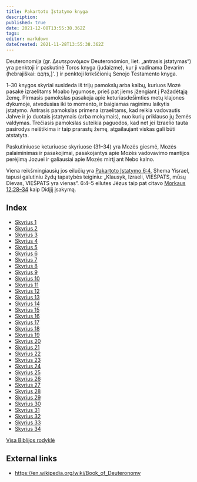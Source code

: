 ```yaml
---
title: Pakartoto Įstatymo knyga
description: 
published: true
date: 2021-12-08T13:55:38.362Z
tags: 
editor: markdown
dateCreated: 2021-11-28T13:55:38.362Z
---
```


Deuteronomija (gr. Δευτερονόμιον Deuteronómion, liet. „antrasis įstatymas“) yra penktoji ir paskutinė Toros knyga (judaizme), kur ji vadinama Devarim (hebrajiškai: דְּבָםs,]'. ) ir penktoji krikščionių Senojo Testamento knyga.

1–30 knygos skyriai susideda iš trijų pamokslų arba kalbų, kuriuos Mozė pasakė izraelitams Moabo lygumose, prieš pat jiems įžengiant į Pažadėtąją žemę. Pirmasis pamokslas pasakoja apie keturiasdešimties metų klajones dykumoje, atvedusias iki to momento, ir baigiamas raginimu laikytis įstatymo. Antrasis pamokslas primena izraelitams, kad reikia vadovautis Jahve ir jo duotais įstatymais (arba mokymais), nuo kurių priklauso jų žemės valdymas. Trečiasis pamokslas suteikia paguodos, kad net jei Izraelio tauta pasirodys neištikima ir taip prarastų žemę, atgailaujant viskas gali būti atstatyta.

Paskutiniuose keturiuose skyriuose (31–34) yra Mozės giesmė, Mozės palaiminimas ir pasakojimai, pasakojantys apie Mozės vadovavimo mantijos perėjimą Jozuei ir galiausiai apie Mozės mirtį ant Nebo kalno. 

Viena reikšmingiausių jos eilučių yra [Pakartoto Įstatymo 6:4](/lt/Bible/Deuteronomy/6#v4), Shema Yisrael, tapusi galutiniu žydų tapatybės teiginiu: „Klausyk, Izraeli, VIEŠPATS, mūsų Dievas, VIEŠPATS yra vienas“. 6:4–5 eilutes Jėzus taip pat citavo [Morkaus 12:28–34](/lt/Bible/Mark/12#v28) kaip Didįjį įsakymą. 


## Index

- [Skyrius 1](/lt/Bible/Deuteronomy/1)
- [Skyrius 2](/lt/Bible/Deuteronomy/2)
- [Skyrius 3](/lt/Bible/Deuteronomy/3)
- [Skyrius 4](/lt/Bible/Deuteronomy/4)
- [Skyrius 5](/lt/Bible/Deuteronomy/5)
- [Skyrius 6](/lt/Bible/Deuteronomy/6)
- [Skyrius 7](/lt/Bible/Deuteronomy/7)
- [Skyrius 8](/lt/Bible/Deuteronomy/8)
- [Skyrius 9](/lt/Bible/Deuteronomy/9)
- [Skyrius 10](/lt/Bible/Deuteronomy/10)
- [Skyrius 11](/lt/Bible/Deuteronomy/11)
- [Skyrius 12](/lt/Bible/Deuteronomy/12)
- [Skyrius 13](/lt/Bible/Deuteronomy/13)
- [Skyrius 14](/lt/Bible/Deuteronomy/14)
- [Skyrius 15](/lt/Bible/Deuteronomy/15)
- [Skyrius 16](/lt/Bible/Deuteronomy/16)
- [Skyrius 17](/lt/Bible/Deuteronomy/17)
- [Skyrius 18](/lt/Bible/Deuteronomy/18)
- [Skyrius 19](/lt/Bible/Deuteronomy/19)
- [Skyrius 20](/lt/Bible/Deuteronomy/20)
- [Skyrius 21](/lt/Bible/Deuteronomy/21)
- [Skyrius 22](/lt/Bible/Deuteronomy/22)
- [Skyrius 23](/lt/Bible/Deuteronomy/23)
- [Skyrius 24](/lt/Bible/Deuteronomy/24)
- [Skyrius 25](/lt/Bible/Deuteronomy/25)
- [Skyrius 26](/lt/Bible/Deuteronomy/26)
- [Skyrius 27](/lt/Bible/Deuteronomy/27)
- [Skyrius 28](/lt/Bible/Deuteronomy/28)
- [Skyrius 29](/lt/Bible/Deuteronomy/29)
- [Skyrius 30](/lt/Bible/Deuteronomy/30)
- [Skyrius 31](/lt/Bible/Deuteronomy/31)
- [Skyrius 32](/lt/Bible/Deuteronomy/32)
- [Skyrius 33](/lt/Bible/Deuteronomy/33)
- [Skyrius 34](/lt/Bible/Deuteronomy/34)

[Visa Biblijos rodyklė](/lt/index/bible)


## External links

- https://en.wikipedia.org/wiki/Book_of_Deuteronomy